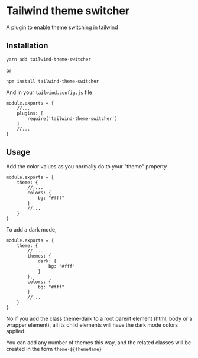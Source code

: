 # Tailwind theme switcher

A plugin to enable theme switching in tailwind

## Installation

```
yarn add tailwind-theme-switcher
```

or 

```
npm install tailwind-theme-switcher
```

And in your `tailwind.config.js` file

```
module.exports = {
    //...
    plugins: [
        require('tailwind-theme-switcher')
    ]
    //...
}
```

## Usage

Add the color values as you normally do to your "theme" property

```
module.exports = {
    theme: {
        //....
        colors: {
            bg: "#fff"
        }
        //...
    }
}
```

To add a dark mode,

```
module.exports = {
    theme: {
        //....
        themes: {
            dark: {
                bg: "#fff"
            }
        },
        colors: {
            bg: "#fff"
        }
        //...
    }
}
```

No if you add the class theme-dark to a root parent element (html, body or a wrapper element), all its child elements will have the dark mode colors applied.

You can add any number of themes this way, and the related classes will be created in the form `theme-${themeName}`